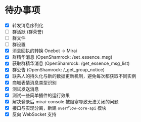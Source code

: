 # 待办事项

- [x] 转发消息序列化
- [ ] 群活跃 (群荣誉)
- [ ] 群文件
- [ ] 群设置
- [x] 消息回执的转换 Onebot -> Mirai
- [x] 群精华消息 (OpenShamrock: /set_essence_msg)
- [x] 获取群精华消息 (OpenShamrock: /get_essence_msg_list)
- [x] 群公告 (OpenShamrock: /_get_group_notice)
- [x] 联系人的持久化与新的数据更新机制，避免每次都获取不同实例
- [x] 商城表情消息类型识别
- [x] 测试发送消息
- [x] 测试一些简单插件的运行效果
- [x] 解决登录后 mirai-console 被阻塞导致无法关闭的问题
- [x] 接口与实现分离，新建 `overflow-core-api` 模块
- [x] 反向 WebSocket 支持

